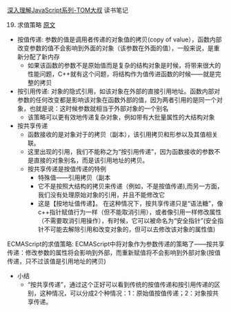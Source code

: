 [深入理解JavaScript系列-TOM大叔](https://www.cnblogs.com/TomXu/archive/2011/12/15/2288411.html) 读书笔记


19. 求值策略
[原文](http://dmitrysoshnikov.com/ecmascript/chapter-8-evaluation-strategy/)
- 按值传递: 参数的值是调用者传递的对象值的拷贝(copy of value），函数内部改变参数的值不会影响到外面的对象（该参数在外面的值），一般来说，是重新分配了新内存
    - 如果该函数的参数不是原始值而是复杂的结构对象是时候，将带来很大的性能问题，C++就有这个问题，将结构作为值传进函数的时候——就是完整的拷贝
- 按引用传递: 对象的隐式引用，如该对象在外部的直接引用地址。函数内部对参数的任何改变都是影响该对象在函数外部的值，因为两者引用的是同一个对象，也就是说：这时候参数就相当于外部对象的一个别名
    - 该策略可以更有效地传递复杂对象，例如带有大批量属性的大结构对象
- 按共享传递 
    - 函数接收的是对象对于的拷贝（副本），该引用拷贝和形参以及其值相关联。
    - 这里出现的引用，我们不能称之为“按引用传递”，因为函数接收的参数不是直接的对象别名，而是该引用地址的拷贝。
    - 按共享传递是按值传递的特例
        - 特殊值——引用拷贝（副本
        - 它不是按照大结构的拷贝来传递（例如，不是按值传递),而另一方面，我们没有处理原始对象的引用，并且不能修改它
        - 这是【按地址值传递】。 在这种情况下，按共享传递只是“语法糖”，像c++指针赋值行为一样（但不能取消引用），或者像引用一样修改属性（不需要取消引用操作），有时候，它可以被命名为“安全指针”(安全指针不可能去解除引用和改变对象的，但可以去修改该对象的属性值)

ECMAScript的求值策略: ECMAScript中将对象作为参数传递的策略了——按共享传递：修改参数的属性将会影响到外部，而重新赋值将不会影响到外部对象(按值传递，只不过该值是引用地址的拷贝)

- 小结
    - “按共享传递”，通过这个正好可以看到传统的按值传递和按引用传递的区别，这种情况，可以分成2个种情况：1：原始值按值传递；2：对象按共享传递。
